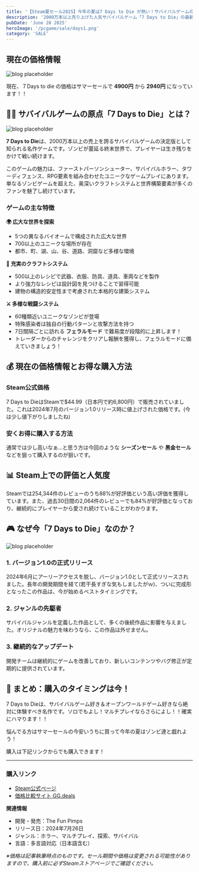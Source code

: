 ```yaml
---
title: '【Steam夏セール2025】今年の夏は7 Days to Die が熱い！サバイバルゲームの決定版がSteamで話題に'
description: '2000万本以上売り上げた人気サバイバルゲーム「7 Days to Die」の最新価格情報とお得な購入方法をご紹介！ゾンビサバイバルの原点とも言える名作ゲームを安く手に入れよう'
pubDate: 'June 28 2025'
heroImage: '/pcgame/sale/days1.png'
category: 'SALE'
---
```


## 現在の価格情報

![blog placeholder](/pcgame/sale/sale1.png)

現在、７Days to die の価格はサマーセールで **4900円** から **2940円** になっています！！

## 🧟‍♂️ サバイバルゲームの原点「7 Days to Die」とは？

![blog placeholder](/pcgame/sale/days2.png)

**7 Days to Die**は、2000万本以上の売上を誇るサバイバルゲームの決定版として知られる名作ゲームです。ゾンビが蔓延る終末世界で、プレイヤーは生き残りをかけて戦い続けます。

このゲームの魅力は、ファーストパーソンシューター、サバイバルホラー、タワーディフェンス、RPG要素を組み合わせたユニークなゲームプレイにあります。単なるゾンビゲームを超えた、奥深いクラフトシステムと世界構築要素が多くのファンを魅了し続けています。

### ゲームの主な特徴

**🌍 広大な世界を探索**
- 5つの異なるバイオームで構成された広大な世界
- 700以上のユニークな場所が存在
- 都市、町、湖、山、谷、道路、洞窟など多様な環境

**🔨 充実のクラフトシステム**
- 500以上のレシピで武器、衣服、防具、道具、車両などを製作
- より強力なレシピは設計図を見つけることで習得可能
- 建物の構造的安定性まで考慮された本格的な建築システム

**⚔️ 多様な戦闘システム**
- 60種類近いユニークなゾンビが登場
- 特殊感染者は独自の行動パターンと攻撃方法を持つ
- 7日間隔ごとに訪れる **フェラルモード** で難易度が段階的に上昇します！
- トレーダーからのチャレンジをクリアし報酬を獲得し、フェラルモードに備えていきましょう！

## 💰 現在の価格情報とお得な購入方法

### Steam公式価格
7 Days to DieはSteamで$44.99（日本円で約6,800円）で販売されていました。これは2024年7月のバージョン1.0リリース時に値上げされた価格です。(今は少し値下がりしましたね)

### 安くお得に購入する方法

通常では少し高いなぁ...と思う方は今回のような **シーズンセール** や **黒金セール** などを狙って購入するのが狙いです。

## 📊 Steam上での評価と人気度

Steamでは254,344件のレビューのうち88%が好評価という高い評価を獲得しています。また、過去30日間の2,064件のレビューでも84%が好評価となっており、継続的にプレイヤーから愛され続けていることがわかります。

## 🎮 なぜ今「7 Days to Die」なのか？

![blog placeholder](/pcgame/sale/days.png)

### 1. バージョン1.0の正式リリース
2024年6月にアーリーアクセスを脱し、バージョン1.0として正式リリースされました。長年の開発期間を経て(若干長すぎな気もしましたがｗ)、ついに完成形となったこの作品は、今が始めるベストタイミングです。

### 2. ジャンルの先駆者
サバイバルジャンルを定義した作品として、多くの後続作品に影響を与えました。オリジナルの魅力を味わうなら、この作品は外せません。

### 3. 継続的なアップデート
開発チームは継続的にゲームを改善しており、新しいコンテンツやバグ修正が定期的に提供されています。

## 🛒 まとめ：購入のタイミングは今！

7 Days to Dieは、サバイバルゲーム好き＆オープンワールドゲーム好きなら絶対に体験すべき名作です。ソロでもよし！マルチプレイならさらによし！！確実にハマります！！

悩んでる方はサマーセールの今安いうちに買って今年の夏はゾンビ達と戯れよう！

購入は下記リンクからでも購入できます！

---

### 購入リンク
- [Steam公式ページ](https://store.steampowered.com/app/251570/7_Days_to_Die/)
- [価格比較サイト GG.deals](https://gg.deals/game/7-days-to-die/)

**関連情報**
- 開発・発売：The Fun Pimps
- リリース日：2024年7月26日
- ジャンル：ホラー、マルチプレイ、探索、サバイバル
- 言語：多言語対応（日本語含む）

*※価格は記事執筆時点のものです。セール期間や価格は変更される可能性がありますので、購入前に必ずSteamストアページでご確認ください。*